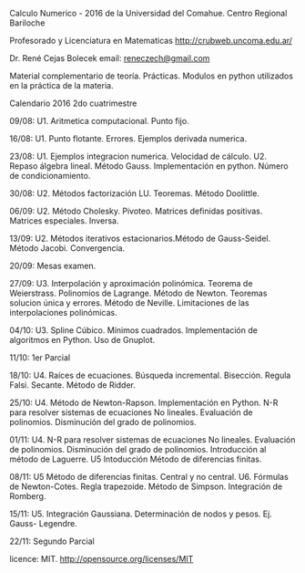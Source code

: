 Calculo Numerico - 2016 de la Universidad del Comahue. Centro Regional Bariloche

Profesorado y Licenciatura en Matematicas
http://crubweb.uncoma.edu.ar/

Dr. René Cejas Bolecek
email: reneczech@gmail.com

Material complementario de teoría. Prácticas. Modulos en python utilizados en la práctica de la materia. 

Calendario 2016 2do cuatrimestre

09/08: U1. Aritmetica computacional. Punto fijo.

16/08: U1. Punto flotante. Errores. Ejemplos derivada numerica.

23/08: U1. Ejemplos integracion numerica. Velocidad de cálculo. 
       U2. Repaso álgebra lineal. Método Gauss. Implementación en python. Número de condicionamiento.

30/08: U2. Métodos factorización LU. Teoremas. Método Doolittle.

06/09: U2. Método Cholesky. Pivoteo. Matrices definidas positivas. Matrices especiales. Inversa.

13/09: U2. Métodos iterativos estacionarios.Método de Gauss-Seidel. Método Jacobi. Convergencia.

20/09: Mesas examen.

27/09: U3. Interpolación y aproximación polinómica. Teorema de Weierstrass. Polinomios de Lagrange. Método de Newton. Teoremas solucion única y errores. Método de Neville. Limitaciones de las interpolaciones polinómicas.

04/10: U3. Spline Cúbico. Mínimos cuadrados. Implementación de algoritmos en Python. Uso de Gnuplot.

11/10: 1er Parcial

18/10: U4. Raíces de ecuaciones. Búsqueda incremental. Bisección. Regula Falsi. Secante. Método de Ridder.
 
25/10: U4. Método de Newton-Rapson. Implementación en Python. N-R para resolver sistemas de ecuaciones No lineales. Evaluación de polinomios. Disminución del grado de polinomios.

01/11: U4. N-R para resolver sistemas de ecuaciones No lineales. Evaluación de polinomios. Disminución del grado de polinomios. Introducción al método de Laguerre. U5 Intoducción Método de diferencias finitas.

08/11: U5 Método de diferencias finitas. Central y no central. U6. Fórmulas de Newton-Cotes. Regla trapezoide. Método de Simpson. Integración de Romberg. 

15/11: U5. Integración Gaussiana. Determinación de nodos y pesos. Ej. Gauss- Legendre.

22/11: Segundo Parcial





licence: MIT. http://opensource.org/licenses/MIT 